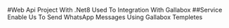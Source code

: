 #Web Api Project With .Net8 Used To Integration With Gallabox
##Service Enable Us To Send WhatsApp Messages Using Gallabox Templetes
